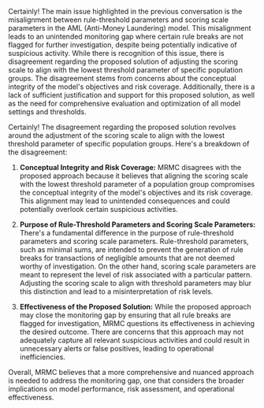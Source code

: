Certainly! The main issue highlighted in the previous conversation is the misalignment between rule-threshold parameters and scoring scale parameters in the AML (Anti-Money Laundering) model. This misalignment leads to an unintended monitoring gap where certain rule breaks are not flagged for further investigation, despite being potentially indicative of suspicious activity. While there is recognition of this issue, there is disagreement regarding the proposed solution of adjusting the scoring scale to align with the lowest threshold parameter of specific population groups. The disagreement stems from concerns about the conceptual integrity of the model's objectives and risk coverage. Additionally, there is a lack of sufficient justification and support for this proposed solution, as well as the need for comprehensive evaluation and optimization of all model settings and thresholds.

Certainly! The disagreement regarding the proposed solution revolves around the adjustment of the scoring scale to align with the lowest threshold parameter of specific population groups. Here's a breakdown of the disagreement:

1. **Conceptual Integrity and Risk Coverage:** MRMC disagrees with the proposed approach because it believes that aligning the scoring scale with the lowest threshold parameter of a population group compromises the conceptual integrity of the model's objectives and its risk coverage. This alignment may lead to unintended consequences and could potentially overlook certain suspicious activities.

2. **Purpose of Rule-Threshold Parameters and Scoring Scale Parameters:** There's a fundamental difference in the purpose of rule-threshold parameters and scoring scale parameters. Rule-threshold parameters, such as minimal sums, are intended to prevent the generation of rule breaks for transactions of negligible amounts that are not deemed worthy of investigation. On the other hand, scoring scale parameters are meant to represent the level of risk associated with a particular pattern. Adjusting the scoring scale to align with threshold parameters may blur this distinction and lead to a misinterpretation of risk levels.

3. **Effectiveness of the Proposed Solution:** While the proposed approach may close the monitoring gap by ensuring that all rule breaks are flagged for investigation, MRMC questions its effectiveness in achieving the desired outcome. There are concerns that this approach may not adequately capture all relevant suspicious activities and could result in unnecessary alerts or false positives, leading to operational inefficiencies.

Overall, MRMC believes that a more comprehensive and nuanced approach is needed to address the monitoring gap, one that considers the broader implications on model performance, risk assessment, and operational effectiveness.
